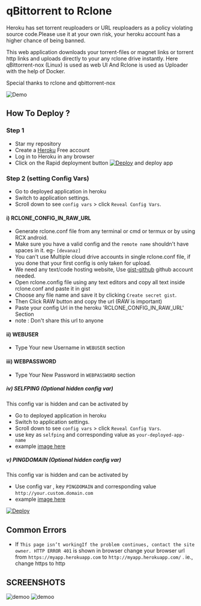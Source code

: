 # qBittorrent to Rclone 
Heroku has set torrent reuploaders or URL reuploaders as a policy violating source code.Please use it at your own risk, your heroku account has a higher chance of being banned.

This web application downloads your torrent-files or magnet links or torrent http links and uploads directly to your any rclone drive instantly.
Here qBittorrent-nox (Linux) is used as web UI And Rclone is used as Uploader with the help of Docker.

Special thanks to rclone and qbittorrent-nox

![Demo](https://raw.githubusercontent.com/developeranaz/qbittorrent-to-rclone-heroku-beta/main/demo/Screenshot%202022-01-09%20180328.png)


## How To Deploy ?
### Step 1
* Star my repository
* Create a [Heroku](https://dashboard.heroku.com/login) Free account
* Log in to Heroku in any browser
* Click on the Rapid deployment button [![Deploy](https://www.herokucdn.com/deploy/button.svg)](https://dashboard.heroku.com/new?button-url=https%3A%2F%2Fgithub.com%2F&template=https://github.com/eliceo450/tmult) and deploy app
### Step 2 (setting Config Vars)
* Go to deployed application in heroku
* Switch to application settings.
* Scroll down to see `config vars` > click `Reveal Config Vars`.

#### i) RCLONE_CONFIG_IN_RAW_URL

* Generate rclone.conf file from any terminal or cmd or termux or by using RCX android.
* Make sure you have a valid config and the `remote name` shouldn't have spaces in it. eg- `[devanaz]`
* You can't use Multiple cloud drive accounts in single rclone.conf file, if you done that your first config is only taken for upload.
* We need any text/code hosting website, Use [gist-github](https://gist.github.com) github account needed.
* Open rclone.config file using any text editors and copy all text inside rclone.conf and paste it in gist
* Choose any file name and save it by clicking `Create secret gist`.
* Then Click RAW button and copy the url (RAW is important)
* Paste your config Url in the heroku 'RCLONE_CONFIG_IN_RAW_URL' Section 
* note : Don't share this url to anyone

#### ii) WEBUSER
* Type Your new Username in `WEBUSER` section

#### iii) WEBPASSWORD
* Type Your New Password in `WEBPASSWORD` section

##### iv) SELFPING (Optional hidden config var)
 This config var is hidden and can be activated by 
* Go to deployed application in heroku
* Switch to application settings.
* Scroll down to see `config vars` > click `Reveal Config Vars`.
* use key as `selfping` and corresponding value as `your-deployed-app-name` 
* example [image here](https://raw.githubusercontent.com/developeranaz/qbittorrent-to-rclone-heroku/main/demo/-4962988908900100631_121.jpg)
##### v) PINGDOMAIN (Optional hidden config var)
 This config var is hidden and can be activated by 
* Use config var , key `PINGDOMAIN` and corresponding value `http://your.custom.domain.com`
* example [image here](https://user-images.githubusercontent.com/71500526/160111418-220d1420-ac47-4c6d-8bc2-faf26457483b.jpg)

 [![Deploy](https://www.herokucdn.com/deploy/button.svg)](https://developeranaz.github.io/qbittorrent-to-rclone-heroku/random.html) 

## Common Errors
* If  `This page isn’t workingIf the problem continues, contact the site owner. HTTP ERROR 401` is shown in browser change your browser url from `https://myapp.herokuapp.com` to `http://myapp.herokuapp.com/` . ie., change https to http

## SCREENSHOTS


![demoo](https://raw.githubusercontent.com/developeranaz/qbittorrent-to-rclone-heroku-beta/main/demo/Screenshot%202022-01-09%20181831.png)
![demoo](https://raw.githubusercontent.com/developeranaz/qbittorrent-to-rclone-heroku-beta/main/demo/image.png)



